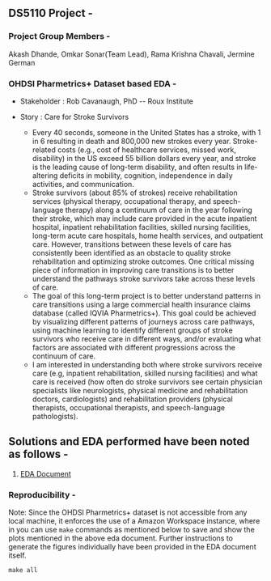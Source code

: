 ## DS5110 Project -
### Project Group Members -
Akash Dhande, Omkar Sonar(Team Lead), Rama Krishna Chavali, Jermine German
### OHDSI Pharmetrics+ Dataset based EDA - 
- Stakeholder : Rob Cavanaugh, PhD -- Roux Institute
- Story : Care for Stroke Survivors

    - Every 40 seconds, someone in the United States has a stroke, with 1 in 6 resulting in death and 800,000 new strokes every year. Stroke-related costs (e.g., cost of healthcare services, missed work, disability) in the US exceed 55 billion dollars every year, and stroke is the leading cause of long-term disability, and often results in life-altering deficits in mobility, cognition, independence in daily activities, and communication.
    - Stroke survivors (about 85% of strokes) receive rehabilitation services (physical therapy, occupational therapy, and speech-language therapy) along a continuum of care in the year following their stroke, which may include care provided in the acute inpatient hospital, inpatient rehabilitation facilities, skilled nursing facilities, long-term acute care hospitals, home health services, and outpatient care. However, transitions between these levels of care has consistently been identified as an obstacle to quality stroke rehabilitation and optimizing stroke outcomes. One critical missing piece of information in improving care transitions is to better understand the pathways stroke survivors take across these levels of care.
    - The goal of this long-term project is to better understand patterns in care transitions using a large commercial health insurance claims database (called IQVIA Pharmetrics+). This goal could be achieved by visualizing different patterns of journeys across care pathways, using machine learning to identify different groups of stroke survivors who receive care in different ways, and/or evaluating what factors are associated with different progressions across the continuum of care.
    - I am interested in understanding both where stroke survivors receive care (e.g, inpatient rehabilitation, skilled nursing facilities) and what care is received (how often do stroke survivors see certain physician specialists like neurologists, physical medicine and rehabilitation doctors, cardiologists) and rehabilitation providers (physical therapists, occupational therapists, and speech-language pathologists).

## Solutions and EDA performed have been noted as follows - 
1. [EDA Document](Markdown_files/eda.md)

### Reproducibility - 
Note: Since the OHDSI Pharmetrics+ dataset is not accessible from any local machine, it enforces the use of a Amazon Workspace instance, where in you can use `make` commands as mentioned below to save and show the plots mentioned in the above eda document. Further instructions to generate the figures individually have been provided in the EDA document itself.

```
make all
```
